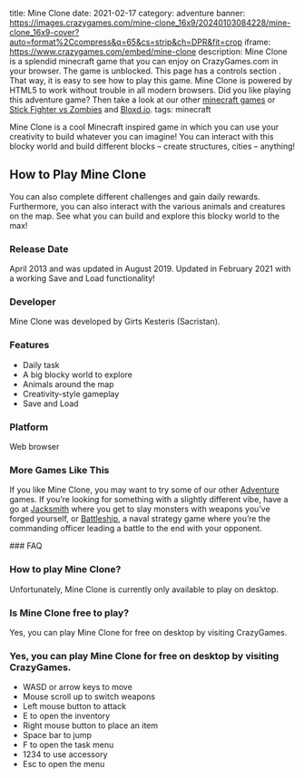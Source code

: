 title: Mine Clone
date: 2021-02-17
category: adventure
banner: https://images.crazygames.com/mine-clone_16x9/20240103084228/mine-clone_16x9-cover?auto=format%2Ccompress&q=65&cs=strip&ch=DPR&fit=crop
iframe: https://www.crazygames.com/embed/mine-clone
description: Mine Clone is a splendid minecraft game that you can enjoy on CrazyGames.com in your browser. The game is unblocked. This page has a controls section . That way, it is easy to see how to play this game. Mine Clone is powered by HTML5 to work without trouble in all modern browsers. Did you like playing this adventure game? Then take a look at our other <a href='https://www.crazygames.com/t/minecraft' target='_blank'>minecraft games</a> or <a href='https://www.crazygames.com/game/stick-fighter-vs-zombies' target='_blank'>Stick Fighter vs Zombies</a> and <a href='https://www.crazygames.com/game/bloxdhop-io' target='_blank'>Bloxd.io</a>.
tags: minecraft

<p>Mine Clone is a cool Minecraft inspired game in which you can use your creativity to build whatever you can imagine! You can interact with this blocky world and build different blocks – create structures, cities – anything!


<h2>How to Play Mine Clone</h2>
<p>You can also complete different challenges and gain daily rewards. Furthermore, you can also interact with the various animals and creatures on the map. See what you can build and explore this blocky world to the max!</p>
<h3>Release Date</h3>
<p>April 2013 and was updated in August 2019. Updated in February 2021 with a working Save and Load functionality!</p>
<h3>Developer</h3>
<p>Mine Clone was developed by Girts Kesteris (Sacristan).</p>
<h3>Features</h3>
<ul>
    <li>Daily task</li>
    <li>A big blocky world to explore</li>
    <li>Animals around the map</li>
    <li>Creativity-style gameplay</li>
    <li>Save and Load</li>
</ul>
<h3>Platform</h3>
<p>Web browser</p>
<h3>More Games Like This</h3>
<p>If you like Mine Clone, you may want to try some of our other <a target="_blank" href="https://www.crazygames.com/c/adventure">Adventure</a> games. If you’re looking for something with a slightly different vibe, have a go at <a target="_blank" href="https://www.crazygames.com/game/jacksmith">Jacksmith</a> where you get to slay monsters with weapons you’ve forged yourself, or <a target="_blank" href="https://www.crazygames.com/game/battleship">Battleship</a>, a naval strategy game where you’re the commanding officer leading a battle to the end with your opponent.</p>
        ### FAQ<h3>How to play Mine Clone?</h3>
<p>Unfortunately, Mine Clone is currently only available to play on desktop.</p>
<h3>Is Mine Clone free to play?</h3>
<p>Yes, you can play Mine Clone for free on desktop by visiting CrazyGames.</p>
<h3>Yes, you can play Mine Clone for free on desktop by visiting CrazyGames.</h3>
<ul>
    <li>WASD or arrow keys to move</li>
    <li>Mouse scroll up to switch weapons</li>
    <li>Left mouse button to attack</li>
    <li>E to open the inventory</li>
    <li>Right mouse button to place an item</li>
    <li>Space bar to jump</li>
    <li>F to open the task menu</li>
    <li>1234 to use accessory</li>
    <li>Esc to open the menu</li>
</ul>
